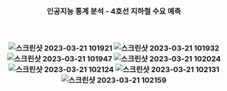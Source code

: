 <h3 align="center"> 인공지능 통계 분석  - 4호선 지하철 수요 예측 <h3 align="center">
</br>
 
 ![스크린샷 2023-03-21 101921](https://user-images.githubusercontent.com/91936267/226498470-8c135244-2559-45cd-8e37-76dc8876cf98.png) ![스크린샷 2023-03-21 101932](https://user-images.githubusercontent.com/91936267/226498509-cccf4bc2-e345-46fe-94e8-cca02df7f5a4.png) ![스크린샷 2023-03-21 101947](https://user-images.githubusercontent.com/91936267/226498535-41b77402-88a5-4d38-8622-aaff4ca96544.png) ![스크린샷 2023-03-21 102024](https://user-images.githubusercontent.com/91936267/226498538-b61d2181-c9f8-4f16-9ad2-4a809172eb74.png) ![스크린샷 2023-03-21 102124](https://user-images.githubusercontent.com/91936267/226498546-efa74e27-2304-4f63-9e5a-2e393a10facb.png) ![스크린샷 2023-03-21 102131](https://user-images.githubusercontent.com/91936267/226498551-95fcbd5e-7d36-4db8-a710-05354687f36e.png) ![스크린샷 2023-03-21 102159](https://user-images.githubusercontent.com/91936267/226498561-f337f4e3-5bc6-4f05-a5c2-19b0cb020925.png)
